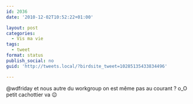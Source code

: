 ```yaml
---
id: 2036
date: '2010-12-02T10:52:22+01:00'

layout: post
categories:
  - Vis ma vie
tags:
  - tweet
format: status
publish_social: no
guid: 'http://tweets.local/?birdsite_tweet=10285135433834496'

---
```


@wdfriday et nous autre du workgroup on est même pas au courant ? o\_O petit cachottier va 😉